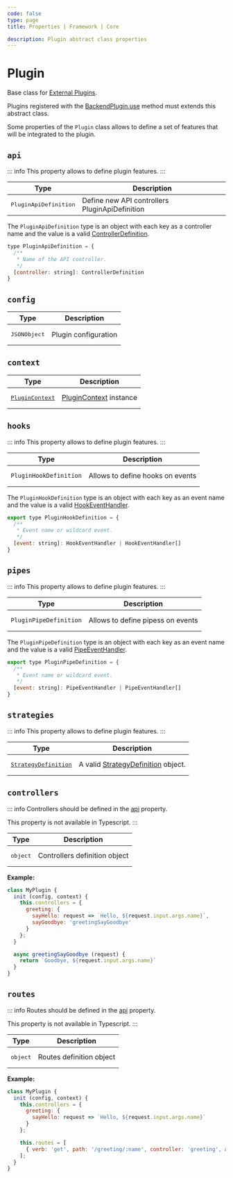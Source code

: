 ```yaml
---
code: false
type: page
title: Properties | Framework | Core

description: Plugin abstract class properties
---
```


# Plugin

Base class for [External Plugins](/core/2/guides/write-plugins).

Plugins registered with the [BackendPlugin.use](/core/2/framework/classes/backend-plugin/use) method must extends this abstract class.

Some properties of the `Plugin` class allows to define a set of features that will be integrated to the plugin.

## `api`

::: info
This property allows to define plugin features.
:::

| Type                                                                   | Description             |
|------------------------------------------------------------------------|-------------------------|
| <pre>PluginApiDefinition</pre> | Define new API controllers PluginApiDefinition |


The `PluginApiDefinition` type is an object with each key as a controller name and the value is a valid [ControllerDefinition](/core/2/framework/types/controller-definition).

```js
type PluginApiDefinition = {
  /**
   * Name of the API controller.
   */
  [controller: string]: ControllerDefinition
}
```

## `config`

| Type                                                                   | Description             |
|------------------------------------------------------------------------|-------------------------|
| <pre>JSONObject</pre> | Plugin configuration |

## `context`

| Type                                                                   | Description             |
|------------------------------------------------------------------------|-------------------------|
| <pre>[PluginContext](/core/2/framework/classes/plugin-context)</pre> | [PluginContext](/core/2/framework/classes/plugin-context) instance |

## `hooks`

::: info
This property allows to define plugin features.
:::

| Type                                                                   | Description             |
|------------------------------------------------------------------------|-------------------------|
| <pre>`PluginHookDefinition`</pre> | Allows to define hooks on events |

The `PluginHookDefinition` type is an object with each key as an event name and the value is a valid [HookEventHandler](/core/2/framework/types/event-handler).

```js
export type PluginHookDefinition = {
  /**
   * Event name or wildcard event.
   */
  [event: string]: HookEventHandler | HookEventHandler[]
}
```

## `pipes`

::: info
This property allows to define plugin features.
:::

| Type                                                                   | Description             |
|------------------------------------------------------------------------|-------------------------|
| <pre>`PluginPipeDefinition`</pre> | Allows to define pipess on events |

The `PluginPipeDefinition` type is an object with each key as an event name and the value is a valid [PipeEventHandler](/core/2/framework/types/event-handler).

```js
export type PluginPipeDefinition = {
  /**
   * Event name or wildcard event.
   */
  [event: string]: PipeEventHandler | PipeEventHandler[]
}
```

## `strategies`

::: info
This property allows to define plugin features.
:::

| Type                                                                   | Description             |
|------------------------------------------------------------------------|-------------------------|
| <pre>[StrategyDefinition](/core/2/framework/types/strategy-definition)</pre> | A valid [StrategyDefinition](/core/2/framework/types/strategy-definition) object. |

## `controllers`

<DeprecatedBadge version="2.8.0"/>

<CustomBadge type="warning" text="Not available in Typescript"/>

::: info
Controllers should be defined in the [api](#api) property.

This property is not available in Typescript.
:::

| Type                                                                   | Description             |
|------------------------------------------------------------------------|-------------------------|
| <pre>object</pre> | Controllers definition object |


**Example:**

```js
class MyPlugin {
  init (config, context) {
    this.controllers = {
      greeting: {
        sayHello: request => `Hello, ${request.input.args.name}`,
        sayGoodbye: 'greetingSayGoodbye'
      }
    };
  }

  async greetingSayGoodbye (request) {
    return `Goodbye, ${request.input.args.name}`
  }
}
```

## `routes`

<DeprecatedBadge version="2.8.0"/>

<CustomBadge type="warning" text="Not available in Typescript"/>

::: info
Routes should be defined in the [api](#api) property.

This property is not available in Typescript.
:::

| Type                                                                   | Description             |
|------------------------------------------------------------------------|-------------------------|
| <pre>object</pre> | Routes definition object |

**Example:**
```js
class MyPlugin {
  init (config, context) {
    this.controllers = {
      greeting: {
        sayHello: request => `Hello, ${request.input.args.name}`
      }
    };

    this.routes = [
      { verb: 'get', path: '/greeting/:name', controller: 'greeting', action: 'sayHello' }
    ];
  }
}
```
